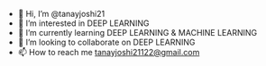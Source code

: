 - 👋 Hi, I’m @tanayjoshi21
- 👀 I’m interested in DEEP LEARNING 
- 🌱 I’m currently learning DEEP LEARNING & MACHINE LEARNING 
- 💞️ I’m looking to collaborate on DEEP LEARNING 
- 📫 How to reach me tanayjoshi21122@gmail.com
<!---
tanayjoshi21/tanayjoshi21 is a ✨ special ✨ repository because its `README.md` (this file) appears on your GitHub profile.
You can click the Preview link to take a look at your changes.
--->
